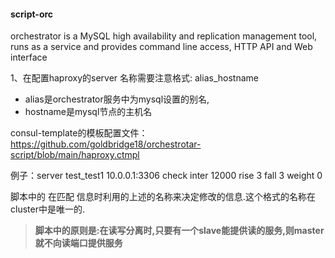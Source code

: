 #### script-orc

orchestrator is a MySQL high availability and replication management tool, runs as a service and provides command line access, HTTP API and Web interface

1、在配置haproxy的server 名称需要注意格式: alias_hostname  

- alias是orchestrator服务中为mysql设置的别名,
- hostname是mysql节点的主机名 

consul-template的模板配置文件：https://github.com/goldbridge18/orchestrotar-script/blob/main/haproxy.ctmpl

例子：server test_test1 10.0.0.1:3306 check inter 12000 rise 3 fall 3  weight 0 

脚本中的 在匹配 信息时利用的上述的名称来决定修改的信息.这个格式的名称在cluster中是唯一的.

> **脚本中的原则是:在读写分离时,只要有一个slave能提供读的服务,则master就不向读端口提供服务**
